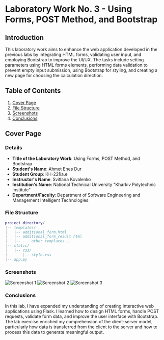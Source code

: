 # Laboratory Work No. 3 - Using Forms, POST Method, and Bootstrap

## Introduction

This laboratory work aims to enhance the web application developed in the previous labs by integrating HTML forms, validating user input, and employing Bootstrap to improve the UI/UX. The tasks include setting parameters using HTML forms elements, performing data validation to prevent empty input submission, using Bootstrap for styling, and creating a new page for choosing the calculation direction.

## Table of Contents

1. [Cover Page](#cover-page)
2. [File Structure](#file-structure)
3. [Screenshots](#screenshots)
4. [Conclusions](#conclusions)

## Cover Page

### Details

- **Title of the Laboratory Work**: Using Forms, POST Method, and Bootstrap
- **Student's Name**: Ahmet Enes Dur
- **Student Group**: КН-221іа.е
- **Instructor's Name**: Svіtlana Kovalenko
- **Institution's Name**: National Technical University "Kharkiv Polytechnic Institute"
- **Department/Faculty**: Department of Software Engineering and Management Intelligent Technologies

### File Structure

```lua
project_directory/
|-- templates/
|   |-- additional_form.html
|   |-- additional_form_result.html
|   |-- ... other templates ...
|-- static/
|   |-- css/
|       |-- style.css
|-- app.py
```

### Screenshots

![Screenshot 1](https://i.imgur.com/jBaJFTK.png)
![Screenshot 2](https://i.imgur.com/eEtToKq.png)
![Screenshot 3](https://i.imgur.com/eJEGpa9.png)

### Conclusions

In this lab, I have expanded my understanding of creating interactive web applications using Flask. I learned how to design HTML forms, handle POST requests, validate form data, and improve the user interface with Bootstrap. The lab exercise enriched my comprehension of the client-server model, particularly how data is transferred from the client to the server and how to process this data to generate meaningful output.
